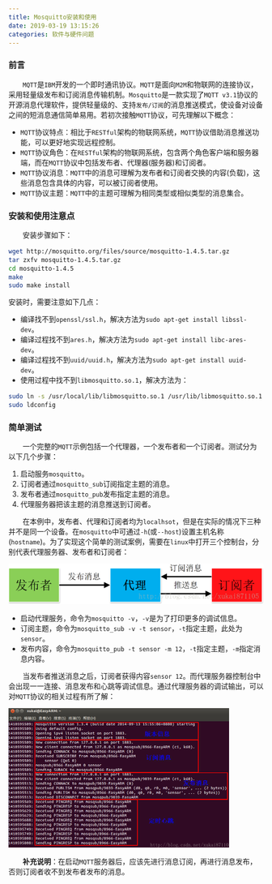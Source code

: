 ```yaml
---
title: Mosquitto安装和使用
date: 2019-03-19 13:15:26
categories: 软件与硬件问题
---
```

### 前言

&emsp;&emsp;`MQTT`是`IBM`开发的一个即时通讯协议。`MQTT`是面向`M2M`和物联网的连接协议，采用轻量级发布和订阅消息传输机制。`Mosquitto`是一款实现了`MQTT v3.1`协议的开源消息代理软件，提供轻量级的、支持`发布/订阅`的消息推送模式，使设备对设备之间的短消息通信简单易用。若初次接触`MQTT`协议，可先理解以下概念：

- `MQTT`协议特点：相比于`RESTful`架构的物联网系统，`MQTT`协议借助消息推送功能，可以更好地实现远程控制。
- `MQTT`协议角色：在`RESTful`架构的物联网系统，包含两个角色客户端和服务器端，而在`MQTT`协议中包括发布者、代理器(服务器)和订阅者。
- `MQTT`协议消息：`MQTT`中的消息可理解为发布者和订阅者交换的内容(负载)，这些消息包含具体的内容，可以被订阅者使用。
- `MQTT`协议主题：`MQTT`中的主题可理解为相同类型或相似类型的消息集合。

### 安装和使用注意点

&emsp;&emsp;安装步骤如下：

``` bash
wget http://mosquitto.org/files/source/mosquitto-1.4.5.tar.gz
tar zxfv mosquitto-1.4.5.tar.gz
cd mosquitto-1.4.5
make
sudo make install
```

安装时，需要注意如下几点：

- 编译找不到`openssl/ssl.h`，解决方法为`sudo apt-get install libssl-dev`。
- 编译过程找不到`ares.h`，解决方法为`sudo apt-get install libc-ares-dev`。
- 编译过程找不到`uuid/uuid.h`，解决方法为`sudo apt-get install uuid-dev`。
- 使用过程中找不到`libmosquitto.so.1`，解决方法为：

``` bash
sudo ln -s /usr/local/lib/libmosquitto.so.1 /usr/lib/libmosquitto.so.1
sudo ldconfig
```

### 简单测试

&emsp;&emsp;一个完整的`MQTT`示例包括一个代理器，一个发布者和一个订阅者。测试分为以下几个步骤：

1. 启动服务`mosquitto`。
2. 订阅者通过`mosquitto_sub`订阅指定主题的消息。
3. 发布者通过`mosquitto_pub`发布指定主题的消息。
4. 代理服务器把该主题的消息推送到订阅者。

&emsp;&emsp;在本例中，发布者、代理和订阅者均为`localhsot`，但是在实际的情况下三种并不是同一个设备。在`mosquitto`中可通过`-h`(或`--host`)设置主机名称(`hostname`)。为了实现这个简单的测试案例，需要在`linux`中打开三个控制台，分别代表代理服务器、发布者和订阅者：

<img src="./Mosquitto安装和使用/1.png">

- 启动代理服务，命令为`mosquitto -v`，`-v`是为了打印更多的调试信息。
- 订阅主题，命令为`mosquitto_sub -v -t sensor`，`-t`指定主题，此处为`sensor`。
- 发布内容，命令为`mosquitto_pub -t sensor -m 12`，`-t`指定主题，`-m`指定消息内容。

&emsp;&emsp;当发布者推送消息之后，订阅者获得内容`sensor 12`。而代理服务器控制台中会出现一一连接、消息发布和心跳等调试信息。通过代理服务器的调试输出，可以对`MQTT`协议的相关过程有所了解：

<img src="./Mosquitto安装和使用/2.png" height="275" width="436">

&emsp;&emsp;**补充说明**：在启动`MQTT`服务器后，应该先进行消息订阅，再进行消息发布，否则订阅者收不到发布者发布的消息。